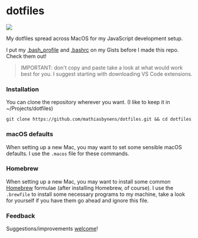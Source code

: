 # dotfiles

![](https://i.imgur.com/o8u9Lbx.png)

My dotfiles spread across MacOS for my JavaScript development setup.

I put my [.bash_profile](https://gist.github.com/frankievalentine/804a8177373dda2a04b702e6a2dfd43c) and [.bashrc](https://gist.github.com/frankievalentine/ba9cac49ed9c4a5abb390f5d04f9f111) on my Gists before I made this repo. Check them out!

> IMPORTANT: don't copy and paste take a look at what would work best for you. I suggest starting with downloading VS Code extensions.

### Installation

You can clone the repository wherever you want. (I like to keep it in ~/Projects/dotfiles)

```git clone https://github.com/mathiasbynens/dotfiles.git && cd dotfiles```

### macOS defaults
When setting up a new Mac, you may want to set some sensible macOS defaults. I use the ```.macos``` file for these commands.

### Homebrew
When setting up a new Mac, you may want to install some common [Homebrew](https://brew.sh/) formulae (after installing Homebrew, of course). I use the ```.brewfile``` to install some necessary programs to my machine, take a look for yourself if you have them go ahead and ignore this file.

### Feedback
Suggestions/improvements [welcome](https://github.com/frankievalentine/dotfiles/issues)!
